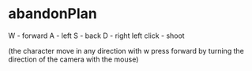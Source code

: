 # abandonPlan
W - forward
A - left
S - back
D - right
left click - shoot

(the character move in any direction with w press forward by turning the direction of the camera with the mouse)
